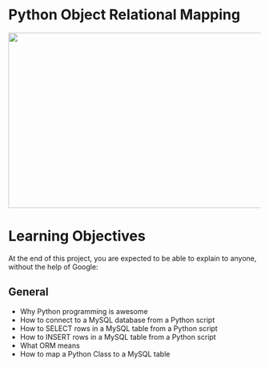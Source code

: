 # Python Object Relational Mapping

<img src="https://miro.medium.com/max/640/0*3uedj0JV8LWYNc8Q" width="1200" height="350">

# Learning Objectives
At the end of this project, you are expected to be able to explain to anyone, without the help of Google:

## General
* Why Python programming is awesome
* How to connect to a MySQL database from a Python script
* How to SELECT rows in a MySQL table from a Python script
* How to INSERT rows in a MySQL table from a Python script
* What ORM means
* How to map a Python Class to a MySQL table

